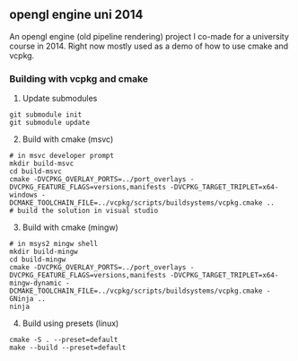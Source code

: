 ## opengl engine uni 2014

An opengl engine (old pipeline rendering) project I co-made for a university course in 2014. Right now mostly used as a demo of how to use cmake and vcpkg.

### Building with vcpkg and cmake

1. Update submodules
```
git submodule init
git submodule update
```
2. Build with cmake (msvc)
```
# in msvc developer prompt
mkdir build-msvc
cd build-msvc
cmake -DVCPKG_OVERLAY_PORTS=../port_overlays -DVCPKG_FEATURE_FLAGS=versions,manifests -DVCPKG_TARGET_TRIPLET=x64-windows -DCMAKE_TOOLCHAIN_FILE=../vcpkg/scripts/buildsystems/vcpkg.cmake ..
# build the solution in visual studio
```
3. Build with cmake (mingw)
```
# in msys2 mingw shell
mkdir build-mingw
cd build-mingw
cmake -DVCPKG_OVERLAY_PORTS=../port_overlays -DVCPKG_FEATURE_FLAGS=versions,manifests -DVCPKG_TARGET_TRIPLET=x64-mingw-dynamic -DCMAKE_TOOLCHAIN_FILE=../vcpkg/scripts/buildsystems/vcpkg.cmake -GNinja ..
ninja
```
4. Build using presets (linux)
```
cmake -S . --preset=default
make --build --preset=default
```

